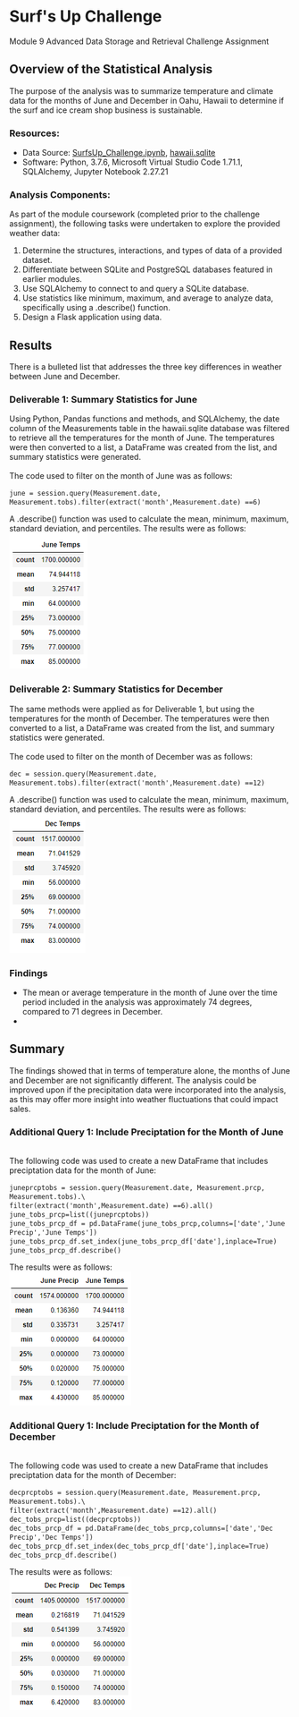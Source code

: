 # Surf's Up Challenge
Module 9 Advanced Data Storage and Retrieval Challenge Assignment
## Overview of the Statistical Analysis
The purpose of the analysis was to summarize temperature and climate data for the months of June and December in Oahu, Hawaii to determine if the surf and ice cream shop business is sustainable.
### Resources:
- Data Source: [SurfsUp_Challenge.ipynb](https://github.com/banasibb/surfs_up/blob/79544847a49a8c16ff56379493862b2f54435fce/SurfsUp_Challenge.ipynb), [hawaii.sqlite](https://github.com/banasibb/surfs_up/blob/7ffb5581e784e225a4126853e1fe9df2e37737af/hawaii.sqlite)
- Software: Python, 3.7.6, Microsoft Virtual Studio Code 1.71.1, SQLAlchemy, Jupyter Notebook 2.27.21
### Analysis Components:
As part of the module coursework (completed prior to the challenge assignment), the following tasks were undertaken to explore the provided weather data:
1. Determine the structures, interactions, and types of data of a provided dataset.
2. Differentiate between SQLite and PostgreSQL databases featured in earlier modules.
3. Use SQLAlchemy to connect to and query a SQLite database.
4. Use statistics like minimum, maximum, and average to analyze data, specifically using a .describe() function.
5. Design a Flask application using data.
## Results
There is a bulleted list that addresses the three key differences in weather between June and December.
### Deliverable 1: Summary Statistics for June

Using Python, Pandas functions and methods, and SQLAlchemy, the date column of the Measurements table in the hawaii.sqlite database was filtered to retrieve all the temperatures for the month of June. The temperatures were then converted to a list, a DataFrame was created from the list, and summary statistics were generated.<br />
<br />The code used to filter on the month of June was as follows: <br />
 ```
june = session.query(Measurement.date, Measurement.tobs).filter(extract('month',Measurement.date) ==6)
  ```
A .describe() function was used to calculate the mean, minimum, maximum, standard deviation, and percentiles. The results were as follows:<br />
![June_Temps](https://github.com/banasibb/surfs_up/blob/7ffb5581e784e225a4126853e1fe9df2e37737af/Resources/June_Summary_Stats.png)
### Deliverable 2: Summary Statistics for December
The same methods were applied as for Deliverable 1, but using the temperatures for the month of December. The temperatures were then converted to a list, a DataFrame was created from the list, and summary statistics were generated.<br />
<br />The code used to filter on the month of December was as follows: <br />
 ```
dec = session.query(Measurement.date, Measurement.tobs).filter(extract('month',Measurement.date) ==12)
  ```
A .describe() function was used to calculate the mean, minimum, maximum, standard deviation, and percentiles. The results were as follows:<br />
![Dec_Temps](https://github.com/banasibb/surfs_up/blob/7ffb5581e784e225a4126853e1fe9df2e37737af/Resources/Dec_Summary_Stats.png)
### Findings
- The mean or average temperature in the month of June over the time period included in the analysis was approximately 74 degrees, compared to 71 degrees in December. 
- 
## Summary
The findings showed that in terms of temperature alone, the months of June and December are not significantly different. The analysis could be improved upon if the precipitation data were incorporated into the analysis, as this may offer more insight into weather fluctuations that could impact sales.
### Additional Query 1: Include Preciptation for the Month of June
<br />The following code was used to create a new DataFrame that includes preciptation data for the month of June: <br />
 ```
juneprcptobs = session.query(Measurement.date, Measurement.prcp, Measurement.tobs).\
filter(extract('month',Measurement.date) ==6).all()
june_tobs_prcp=list((juneprcptobs))
june_tobs_prcp_df = pd.DataFrame(june_tobs_prcp,columns=['date','June Precip','June Temps'])
june_tobs_prcp_df.set_index(june_tobs_prcp_df['date'],inplace=True)
june_tobs_prcp_df.describe()
  ```
The results were as follows:<br />
![June_Rainfall_Temps](https://github.com/banasibb/surfs_up/blob/698ab82178b4b63a6e83a6437ea81a21571ab32a/Resources/June_Summary_Rainfall_Temps.png)
### Additional Query 1: Include Preciptation for the Month of December
<br />The following code was used to create a new DataFrame that includes preciptation data for the month of December: <br />
 ```
decprcptobs = session.query(Measurement.date, Measurement.prcp, Measurement.tobs).\
filter(extract('month',Measurement.date) ==12).all()
dec_tobs_prcp=list((decprcptobs))
dec_tobs_prcp_df = pd.DataFrame(dec_tobs_prcp,columns=['date','Dec Precip','Dec Temps'])
dec_tobs_prcp_df.set_index(dec_tobs_prcp_df['date'],inplace=True)
dec_tobs_prcp_df.describe()
  ```
The results were as follows:<br />
![Dec_Rainfall_Temps](https://github.com/banasibb/surfs_up/blob/caa087ca758b76a02a0931f46d9ed8901bc466af/Resources/Dec_Summary_Rainfall_Temps.png)
